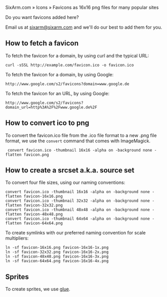 SixArm.com » Icons » Favicons as 16x16 png files for many popular sites

Do you want favicons added here?

Email us at sixarm@sixarm.com and we'll do our best to add them for you.

## How to fetch a favicon

To fetch the favicon for a domain, by using curl and the typical URL:

    curl -sSSL http://example.com/favicon.ico -o favicon.ico

To fetch the favicon for a domain, by using Google:

    http://www.google.com/s2/favicons?domain=www.google.de


To fetch the favicon for an URL, by using Google:

    http://www.google.com/s2/favicons?domain_url=http%3A%2F%2Fwww.google.de%2F

## How to convert ico to png

To convert the favicon.ico file from the .ico file format to a new .png file format, we use the `convert` command that comes with ImageMagick.

     convert favicon.ico -thumbnail 16x16 -alpha on -background none -flatten favicon.png

## How to create a srcset a.k.a. source set

To convert four file sizes, using our naming conventions:

    convert favicon.ico -thumbnail 16x16 -alpha on -background none -flatten favicon-16x16.png
    convert favicon.ico -thumbnail 32x32 -alpha on -background none -flatten favicon-32x32.png
    convert favicon.ico -thumbnail 48x48 -alpha on -background none -flatten favicon-48x48.png
    convert favicon.ico -thumbnail 64x64 -alpha on -background none -flatten favicon-64x64.png

To create symlinks with our preferred naming convention for scale multipliers:

    ln -sf favicon-16x16.png favicon-16x16-1x.png
    ln -sf favicon-32x32.png favicon-16x16-2x.png
    ln -sf favicon-48x48.png favicon-16x16-3x.png
    ln -sf favicon-64x64.png favicon-16x16-4x.png

## Sprites

To create sprites, we use [glue](https://github.com/jorgebastida/glue).
